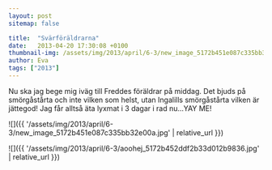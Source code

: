 ```yaml
---
layout: post
sitemap: false

title:  "Svärföräldrarna"
date:   2013-04-20 17:30:08 +0100
thumbnail-img: /assets/img/2013/april/6-3/new_image_5172b451e087c335bb32e00a.jpg
author: Eva
tags: ["2013"]
---
```


Nu ska jag bege mig iväg till Freddes föräldrar på middag. Det bjuds på smörgåstårta och inte vilken som helst, utan Ingalills smörgåstårta vilken är jättegod! Jag får alltså äta lyxmat i 3 dagar i rad nu...YAY ME!

![]({{ '/assets/img/2013/april/6-3/new_image_5172b451e087c335bb32e00a.jpg'  | relative_url }})

![]({{ '/assets/img/2013/april/6-3/aoohej_5172b452ddf2b33d012b9836.jpg'  | relative_url }})

